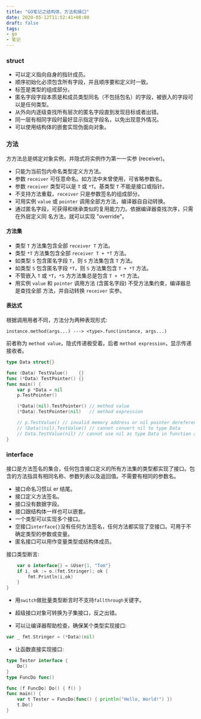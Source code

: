 ```yaml
---
title: "GO笔记之结构体、方法和接口"
date: 2020-05-12T11:52:41+08:00
draft: false
tags:
- go
- 笔记
---
```


### struct
- 可以定义指向自身的指针成员。
- 顺序初始化必须包含所有字段，并且顺序要和定义时一致。
- 标签是类型的组成部分。
- 匿名字段字段本质是和成员类型同名（不包括包名）的字段，被嵌入的字段可以是任何类型。
- 从外向内逐级查找所有层次的匿名字段直到发现目标或者出错。
- 同一层有相同字段时最好显示指定字段名，以免出现意外情况。
- 可以使用结构体的嵌套实现伪面向对象。

### 方法
⽅方法总是绑定对象实例，并隐式将实例作为第⼀一实参 (receiver)。


- 只能为当前包内命名类型定义⽅方法。
- 参数 `receiver` 可任意命名。如⽅法中未曾使用，可省略参数名。
- 参数 `receiver` 类型可以是 `T` 或 `*T`。基类型 `T` 不能是接口或指针。
- 不支持方法重载，`receiver` 只是参数签名的组成部分。
- 可⽤实例 `value` 或 `pointer` 调用全部⽅方法，编译器⾃自动转换。
- 通过匿名字段，可获得和继承类似的复用能⼒力。依据编译器查找次序，只需在外层定义同 名方法，就可以实现 "override"。

#### 方法集

- 类型 `T` ⽅法集包含全部 `receiver T` 方法。
- 类型 `*T` ⽅法集包含全部 `receiver T + *T` 方法。
- 如类型 `S` 包含匿名字段 `T`，则 `S` 方法集包含 `T` 方法。 
- 如类型 `S` 包含匿名字段 `*T`，则 `S` ⽅法集包含 `T + *T` 方法。 
- 不管嵌⼊ `T` 或 `*T`，`*S` ⽅方法集总是包含 `T + *T` ⽅法。
- ⽤实例 `value` 和 `pointer` 调⽤⽅法 (含匿名字段) 不受方法集约束，编译器总是查找全部 ⽅法，并⾃动转换 `receiver` 实参。

#### 表达式
根据调⽤用者不同，⽅法分为两种表现形式:
```
instance.method(args...) ---> <type>.func(instance, args...)
```
前者称为 `method value`，隐式传递极受着。后者 `method expression`，显示传递接收者。

```go
type Data struct{}

func (Data) TestValue()    {}
func (*Data) TestPointer() {}
func main() {
	var p *Data = nil
	p.TestPointer()

	(*Data)(nil).TestPointer() // method value
	(*Data).TestPointer(nil)   // method expression

	// p.TestValue() // invalid memory address or nil pointer dereference
	// (Data)(nil).TestValue() // cannot convert nil to type Data
	// Data.TestValue(nil) // cannot use nil as type Data in function argument
}
```

### interface

接口是方法签名的集合，任何包含接口定义的所有方法集的类型都实现了接口。包含的方法指具有相同名称、参数列表以及返回值。不需要有相同的参数名。

- 接⼝命名习惯以 er 结尾。
- 接口定义方法签名。
- 接口没有数据字段。
- 接口跟结构体一样也可以嵌套。
- 一个类型可以实现多个接口。
- 空接口`interface{}`没有任何方法签名，任何方法都实现了空接口。可用于不确定类型的参数或变量。
- 匿名接口可以用作变量类型或结构体成员。

接口类型断言:
```go
	var o interface{} = &User{1, "Tom"}
	if i, ok := o.(fmt.Stringer); ok {
		fmt.Println(i,ok)
	}
}
```
- 用`switch`做批量类型断言时不支持`fallthrough`关键字。
- 超级接口对象可转换为子集接口，反之出错。

- 可以让编译器帮助检查，确保某个类型实现接口:
```go
var _ fmt.Stringer = (*Data)(nil)
```
- 让函数直接实现接口:
```go
type Tester interface {
	Do()
}
type FuncDo func()

func (f FuncDo) Do() { f() }
func main() {
	var t Tester = FuncDo(func() { println("Hello, World!") })
	t.Do()
}
```